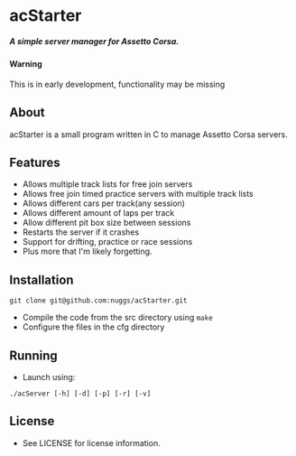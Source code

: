 acStarter
======
##### A simple server manager for Assetto Corsa.

#### Warning
This is in early development, functionality may be missing

## About
acStarter is a small program written in C to manage Assetto Corsa servers.

## Features
 * Allows multiple track lists for free join servers
  * Allows free join timed practice servers with multiple track lists
  * Allows different cars per track(any session)
  * Allows different amount of laps per track
  * Allow different pit box size between sessions
 * Restarts the server if it crashes
 * Support for drifting, practice or race sessions
 * Plus more that I'm likely forgetting.

## Installation
```
git clone git@github.com:nuggs/acStarter.git
```
* Compile the code from the src directory using `make`
* Configure the files in the cfg directory

## Running
 * Launch using:
 ```
 ./acServer [-h] [-d] [-p] [-r] [-v]
 ```

## License
 * See LICENSE for license information.